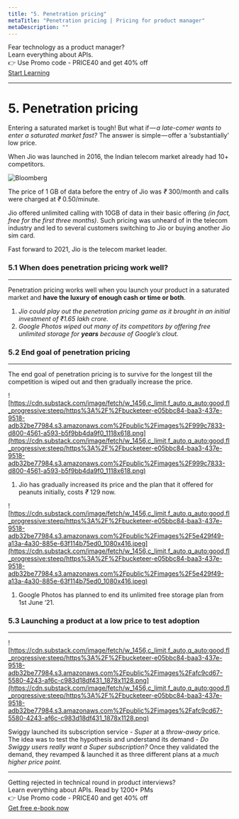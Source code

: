 ```yaml
---
title: "5. Penetration pricing"
metaTitle: "Penetration pricing | Pricing for product manager"
metaDescription: ""
---
```


<div class="card-1-container">
<div class="left-side"> 
<div class="left-info">
  <div class="h3"> <span>  Fear technology as a product manager? </span> </div>
  <div class="h3-meta"> Learn everything about APIs. </div>
    <div class="h4-meta mt-4"> 👉 Use Promo code - PRICE40 and get 40% off</div>
</div>

</div>
<div class="right-side">
<div class="btn btn-primary">
   <a class="link" href="https://apiforpm.tech?utm_source=pricingebook"> Start Learning </a>
</div>    
</div>
</div>

---

# 5. Penetration pricing

Entering a saturated market is tough! But what if — *a late-comer wants to enter a saturated market fast?* The answer is simple — offer a ‘substantially’ low price.

When Jio was launched in 2016, the Indian telecom market already had 10+ competitors.

![Bloomberg](https://cdn.substack.com/image/fetch/w_1456,c_limit,f_auto,q_auto:good,fl_progressive:steep/https%3A%2F%2Fbucketeer-e05bbc84-baa3-437e-9518-adb32be77984.s3.amazonaws.com%2Fpublic%2Fimages%2Faa730892-8f2d-495e-925a-e0fb8d75faba_1000x555.jpeg)

                                            

The price of 1 GB of data before the entry of Jio was *₹* 300/month and calls were charged at *₹* 0.50/minute.

Jio offered unlimited calling with 10GB of data in their basic offering *(in fact, free for the first three months)*. Such pricing was unheard of in the telecom industry and led to several customers switching to Jio or buying another Jio sim card.

Fast forward to 2021, Jio is the telecom market leader.

### 5.1 When does penetration pricing work well?

---

Penetration pricing works well when you launch your product in a saturated market and **have the luxury of enough cash or time or both**.

1. *Jio could play out the penetration pricing game as it brought in an initial investment of ₹1.65 lakh crore.* 
2. *Google Photos wiped out many of its competitors by offering free unlimited storage for **years** because of Google’s clout.*

### 5.2 End goal of penetration pricing

---

The end goal of penetration pricing is to survive for the longest till the competition is wiped out and then gradually increase the price.

![https://cdn.substack.com/image/fetch/w_1456,c_limit,f_auto,q_auto:good,fl_progressive:steep/https%3A%2F%2Fbucketeer-e05bbc84-baa3-437e-9518-adb32be77984.s3.amazonaws.com%2Fpublic%2Fimages%2F999c7833-d800-4561-a593-b5f9bb4da9f0_1118x618.png](https://cdn.substack.com/image/fetch/w_1456,c_limit,f_auto,q_auto:good,fl_progressive:steep/https%3A%2F%2Fbucketeer-e05bbc84-baa3-437e-9518-adb32be77984.s3.amazonaws.com%2Fpublic%2Fimages%2F999c7833-d800-4561-a593-b5f9bb4da9f0_1118x618.png)

1. Jio has gradually increased its price and the plan that it offered for peanuts initially, costs *₹* 129 now.

![https://cdn.substack.com/image/fetch/w_1456,c_limit,f_auto,q_auto:good,fl_progressive:steep/https%3A%2F%2Fbucketeer-e05bbc84-baa3-437e-9518-adb32be77984.s3.amazonaws.com%2Fpublic%2Fimages%2F5e429f49-a13a-4a30-885e-63f114b75ed0_1080x416.jpeg](https://cdn.substack.com/image/fetch/w_1456,c_limit,f_auto,q_auto:good,fl_progressive:steep/https%3A%2F%2Fbucketeer-e05bbc84-baa3-437e-9518-adb32be77984.s3.amazonaws.com%2Fpublic%2Fimages%2F5e429f49-a13a-4a30-885e-63f114b75ed0_1080x416.jpeg)

1. Google Photos has planned to end its unlimited free storage plan from 1st June ‘21.

### 5.3 Launching a product at a low price to test adoption

---

![https://cdn.substack.com/image/fetch/w_1456,c_limit,f_auto,q_auto:good,fl_progressive:steep/https%3A%2F%2Fbucketeer-e05bbc84-baa3-437e-9518-adb32be77984.s3.amazonaws.com%2Fpublic%2Fimages%2Fafc9cd67-5580-4243-af6c-c983d18df431_1878x1128.png](https://cdn.substack.com/image/fetch/w_1456,c_limit,f_auto,q_auto:good,fl_progressive:steep/https%3A%2F%2Fbucketeer-e05bbc84-baa3-437e-9518-adb32be77984.s3.amazonaws.com%2Fpublic%2Fimages%2Fafc9cd67-5580-4243-af6c-c983d18df431_1878x1128.png)

Swiggy launched its subscription service - *Super* at a *throw-away* price. The idea was to test the hypothesis and understand its demand - *Do Swiggy users really want a Super subscription?* Once they validated the demand, they revamped & launched it as three different plans at a *much higher price point.*

---

<div class="card-1-container">
<div class="left-side"> 
<div class="left-info">
  <div class="h3"> <span> Getting rejected in technical round in product interviews?
 </span> </div>
  <div class="h3-meta"> Learn everything about APIs. Read by 1200+ PMs</div>
    <div class="h4-meta mt-4"> 👉 Use Promo code - PRICE40 and get 40% off</div>
</div>

</div>
<div class="right-side">
<div class="btn btn-danger">
   <a class="link" href="https://apiforpm.tech?utm_source=pricingebook"> Get free e-book now  </a>
</div>    
</div>
</div>
